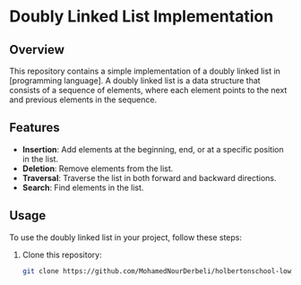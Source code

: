 # Doubly Linked List Implementation

## Overview

This repository contains a simple implementation of a doubly linked list in [programming language]. A doubly linked list is a data structure that consists of a sequence of elements, where each element points to the next and previous elements in the sequence.

## Features

- **Insertion**: Add elements at the beginning, end, or at a specific position in the list.
- **Deletion**: Remove elements from the list.
- **Traversal**: Traverse the list in both forward and backward directions.
- **Search**: Find elements in the list.

## Usage

To use the doubly linked list in your project, follow these steps:

1. Clone this repository:

   ```bash
   git clone https://github.com/MohamedNourDerbeli/holbertonschool-low_level_programming/tree/main/doubly_linked_lists
